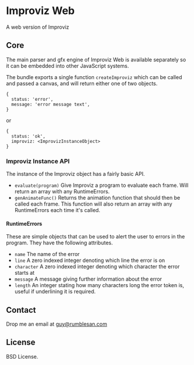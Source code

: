 # Improviz Web

A web version of Improviz

## Core

The main parser and gfx engine of Improviz Web is available separately so it can be embedded into other JavaScript systems.

The bundle exports a single function `createImproviz` which can be called and passed a canvas, and will return either one of two objects.

```
{
  status: 'error',
  message: 'error message text',
}
```

or

```
{
  status: 'ok',
  improviz: <ImprovizInstanceObject>
}
```

### Improviz Instance API

The instance of the Improviz object has a fairly basic API.

* `evaluate(program)`
  Give Improviz a program to evaluate each frame. Will return an array with any RuntimeErrors.
* `genAnimateFunc()`
  Returns the animation function that should then be called each frame. This function will also return an array with any RuntimeErrors each time it's called.

#### RuntimeErrors

These are simple objects that can be used to alert the user to errors in the program. They have the following attributes.

* `name`
    The name of the error
* `line`
    A zero indexed integer denoting which line the error is on
* `character`
    A zero indexed integer denoting which character the error starts at
* `message`
    A message giving further information about the error
* `length`
    An integer stating how many characters long the error token is, useful if underlining it is required.


## Contact

Drop me an email at guy@rumblesan.com


## License

BSD License.
